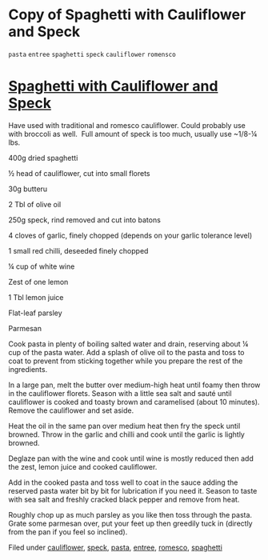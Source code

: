 # Copy of Spaghetti with Cauliflower and Speck

`pasta` `entree` `spaghetti` `speck` `cauliflower` `romensco`

# [Spaghetti with Cauliflower and Speck](http://t.umblr.com/redirect?z=http%3A%2F%2Fwww.citrusandcandy.com%2F2011%2F11%2Fspaghetti-with-cauliflower-and-speck.html&t=Y2EzNjFhNmE4MzE0ZjU4NThjNjQ5YjhiNzA4OTljNGE5Yjc5ODFkYyxuVDBJSzNuSQ%3D%3D&b=t%3AzZ3NOPhvh7uRX6k2fs1rbg&p=http%3A%2F%2Fhashtagrecipes.tumblr.com%2Fpost%2F109332648682%2Fspaghetti-with-cauliflower-and-speck&m=0)

Have used with traditional and romesco cauliflower. Could probably use with broccoli as well.  Full amount of speck is too much, usually use ~1/8\-¼ lbs.

400g dried spaghetti

½ head of cauliflower, cut into small florets

30g butteru

2 Tbl of olive oil

250g speck, rind removed and cut into batons

4 cloves of garlic, finely chopped \(depends on your garlic tolerance level\)

1 small red chilli, deseeded finely chopped

¼ cup of white wine

Zest of one lemon

1 Tbl lemon juice

Flat\-leaf parsley

Parmesan

Cook pasta in plenty of boiling salted water and drain, reserving about ¼ cup of the pasta water. Add a splash of olive oil to the pasta and toss to coat to prevent from sticking together while you prepare the rest of the ingredients.

In a large pan, melt the butter over medium\-high heat until foamy then throw in the cauliflower florets. Season with a little sea salt and sauté until cauliflower is cooked and toasty brown and caramelised \(about 10 minutes\). Remove the cauliflower and set aside.

Heat the oil in the same pan over medium heat then fry the speck until browned. Throw in the garlic and chilli and cook until the garlic is lightly browned.

Deglaze pan with the wine and cook until wine is mostly reduced then add the zest, lemon juice and cooked cauliflower.

Add in the cooked pasta and toss well to coat in the sauce adding the reserved pasta water bit by bit for lubrication if you need it. Season to taste with sea salt and freshly cracked black pepper and remove from heat.

Roughly chop up as much parsley as you like then toss through the pasta. Grate some parmesan over, put your feet up then greedily tuck in \(directly from the pan if you feel so inclined\).

Filed under [cauliflower](http://hashtagrecipes.tumblr.com/tagged/cauliflower), [speck](http://hashtagrecipes.tumblr.com/tagged/speck), [pasta](http://hashtagrecipes.tumblr.com/tagged/pasta), [entree](http://hashtagrecipes.tumblr.com/tagged/entree), [romesco](http://hashtagrecipes.tumblr.com/tagged/romesco), [spaghetti](http://hashtagrecipes.tumblr.com/tagged/spaghetti)
